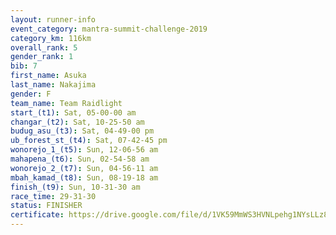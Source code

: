 ```yaml
---
layout: runner-info 
event_category: mantra-summit-challenge-2019 
category_km: 116km 
overall_rank: 5
gender_rank: 1
bib: 7
first_name: Asuka
last_name: Nakajima
gender: F
team_name: Team Raidlight
start_(t1): Sat, 05-00-00 am
changar_(t2): Sat, 10-25-50 am
budug_asu_(t3): Sat, 04-49-00 pm
ub_forest_st_(t4): Sat, 07-42-45 pm
wonorejo_1_(t5): Sun, 12-06-56 am
mahapena_(t6): Sun, 02-54-58 am
wonorejo_2_(t7): Sun, 04-56-11 am
mbah_kamad_(t8): Sun, 08-19-18 am
finish_(t9): Sun, 10-31-30 am
race_time: 29-31-30
status: FINISHER
certificate: https://drive.google.com/file/d/1VK59MmWS3HVNLpehg1NYsLLz8LBpsNNf/view?usp=sharing
---
```

